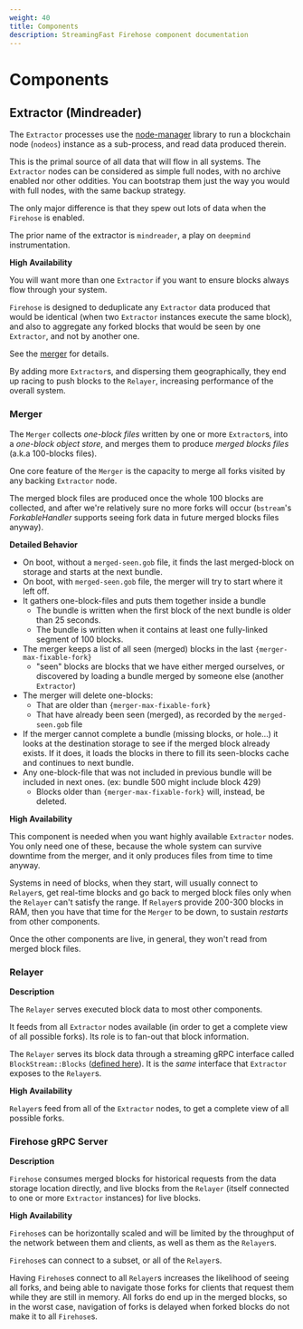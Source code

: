 ```yaml
---
weight: 40
title: Components
description: StreamingFast Firehose component documentation
---
```


# Components

## Extractor (Mindreader)

The `Extractor` processes use the [node-manager](https://github.com/streamingfast/node-manager) library to run a blockchain node (`nodeos`) instance as a sub-process, and read data produced therein.

This is the primal source of all data that will flow in all systems. The `Extractor` nodes can be considered as simple full nodes, with no archive enabled nor other oddities. You can bootstrap them just the way you would with full nodes, with the same backup strategy.

The only major difference is that they spew out lots of data when the `Firehose` is enabled.

The prior name of the extractor is `mindreader`, a play on `deepmind` instrumentation.

**High Availability**

You will want more than one `Extractor` if you want to ensure blocks always flow through your system.

`Firehose` is designed to deduplicate any `Extractor` data produced that would be identical (when two `Extractor` instances execute the same block), and also to aggregate any forked blocks that would be seen by one `Extractor`, and not by another one.

See the [merger](components.md#merger) for details.

By adding more `Extractor`s, and dispersing them geographically, they end up racing to push blocks to the `Relayer`, increasing performance of the overall system.

### Merger

The `Merger` collects _one-block files_ written by one or more `Extractor`s, into a _one-block object store_, and merges them to produce _merged blocks files_ (a.k.a 100-blocks files).

One core feature of the `Merger` is the capacity to merge all forks visited by any backing `Extractor` node.

The merged block files are produced once the whole 100 blocks are collected, and after we're relatively sure no more forks will occur (`bstream`'s _ForkableHandler_ supports seeing fork data in future merged blocks files anyway).

**Detailed Behavior**

* On boot, without a `merged-seen.gob` file, it finds the last merged-block on storage and starts at the next bundle.
* On boot, with `merged-seen.gob` file, the merger will try to start where it left off.
* It gathers one-block-files and puts them together inside a bundle
  * The bundle is written when the first block of the next bundle is older than 25 seconds.
  * The bundle is written when it contains at least one fully-linked segment of 100 blocks.
* The merger keeps a list of all seen (merged) blocks in the last `{merger-max-fixable-fork}`
  * "seen" blocks are blocks that we have either merged ourselves, or discovered by loading a bundle merged by someone else (another `Extractor`)
* The merger will delete one-blocks:
  * That are older than `{merger-max-fixable-fork}`
  * That have already been seen (merged), as recorded by the `merged-seen.gob` file
* If the merger cannot complete a bundle (missing blocks, or hole...) it looks at the destination storage to see if the merged block already exists. If it does, it loads the blocks in there to fill its seen-blocks cache and continues to next bundle.
* Any one-block-file that was not included in previous bundle will be included in next ones. (ex: bundle 500 might include block 429)
  * Blocks older than `{merger-max-fixable-fork}` will, instead, be deleted.

**High Availability**

This component is needed when you want highly available `Extractor` nodes. You only need one of these, because the whole system can survive downtime from the merger, and it only produces files from time to time anyway.

Systems in need of blocks, when they start, will usually connect to `Relayer`s, get real-time blocks and go back to merged block files only when the `Relayer` can't satisfy the range. If `Relayer`s provide 200-300 blocks in RAM, then you have that time for the `Merger` to be down, to sustain _restarts_ from other components.

Once the other components are live, in general, they won't read from merged block files.

### Relayer

**Description**

The `Relayer` serves executed block data to most other components.

It feeds from all `Extractor` nodes available (in order to get a complete view of all possible forks). Its role is to fan-out that block information.

The `Relayer` serves its block data through a streaming gRPC interface called `BlockStream::Blocks` ([defined here](https://github.com/streamingfast/proto/blob/develop/sf/bstream/v1/bstream.proto)). It is the _same_ interface that `Extractor` exposes to the `Relayer`s.

**High Availability**

`Relayer`s feed from all of the `Extractor` nodes, to get a complete view of all possible forks.

### Firehose gRPC Server

**Description**

`Firehose` consumes merged blocks for historical requests from the data storage location directly, and live blocks from the `Relayer` (itself connected to one or more `Extractor` instances) for live blocks.

**High Availability**

`Firehose`s can be horizontally scaled and will be limited by the throughput of the network between them and clients, as well as them as the `Relayer`s.

`Firehose`s can connect to a subset, or all of the `Relayer`s.

Having `Firehose`s connect to all `Relayer`s increases the likelihood of seeing all forks, and being able to navigate those forks for clients that request them while they are still in memory. All forks do end up in the merged blocks, so in the worst case, navigation of forks is delayed when forked blocks do not make it to all `Firehose`s.

